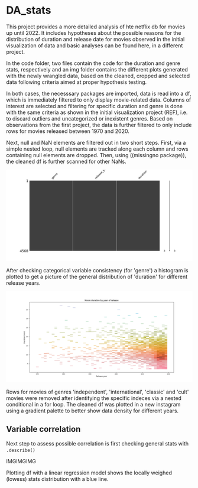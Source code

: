 # DA_stats
This project provides a more detailed analysis of hte netflix db for movies up until 2022. It includes hypotheses about the possible reasons for the distribution of duration and release date for movies observed in the initial visualization of data and basic analyses can be found here, in a different project.


In the code folder, two files contain the code for the duration and genre stats, respectively and an img folder contains the different plots generated with the newly wrangled data, based on the cleaned, cropped and selected data following criteria aimed at proper hypothesis testing.


In both cases, the necesssary packages are imported, data is read into a df, which is immediately filtered to only display movie-related data. Columns of interest are selected and filtering for specific duration and genre is done with the same criteria as shown in the initial visualization project (REF), i.e. to discard outliers and uncategorized or inexistent genres. Based on observations from the first project, the data is further filtered to only include rows for movies released between 1970 and 2020.

Next, null and NaN elements are filtered out in two short steps. First, via a simple nested loop, null elements are tracked along each column and rows containing null elements are dropped. Then, using ((missingno package)), the cleaned df is further scanned for other NaNs.

<img src="imgs\na_values.png" alt="na_values">

After checking categorical variable consistency (for 'genre') a histogram is plotted to get a picture of the general distribution of 'duration' for different release years.

<img src="imgs\clean_dy.png" alt="clean_dy">

Rows for movies of genres 'independent', 'international', 'classic' and 'cult' movies were removed after identifying the specific indeces via a nested conditional in a for loop. The cleaned df was plotted in a new instagram using a gradient palette to better show data density for different years. 


## Variable correlation

Next step to assess possible correlation is first checking general stats with `.describe()`

IMGIMGIMG

Plotting df with a linear regression model shows the locally weighed (lowess) stats distribution with a blue line.
